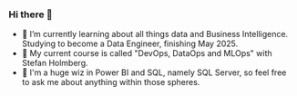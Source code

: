 ### Hi there 👋
- 🌱 I’m currently learning about all things data and Business Intelligence. Studying to become a Data Engineer, finishing May 2025.
- 🔭 My current course is called "DevOps, DataOps and MLOps" with Stefan Holmberg.
- 💬 I'm a huge wiz in Power BI and SQL, namely SQL Server, so feel free to ask me about anything within those spheres.
